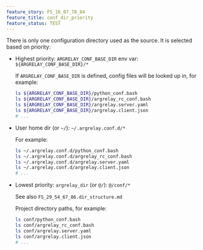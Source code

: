 ```yaml
---
feature_story: FS_16_07_78_84
feature_title: conf_dir_priority
feature_status: TEST
---
```


There is only one configuration directory used as the source.
It is selected based on priority:

*   Highest priority: `ARGRELAY_CONF_BASE_DIR` env var: `${ARGRELAY_CONF_BASE_DIR}/*`

    If `ARGRELAY_CONF_BASE_DIR` is defined, config files will be looked up in, for example:

    ```sh
    ls ${ARGRELAY_CONF_BASE_DIR}/python_conf.bash
    ls ${ARGRELAY_CONF_BASE_DIR}/argrelay_rc_conf.bash
    ls ${ARGRELAY_CONF_BASE_DIR}/argrelay.server.yaml
    ls ${ARGRELAY_CONF_BASE_DIR}/argrelay.client.json
    # ...
    ```

*   User home dir (or `~/`): `~/.argrelay.conf.d/*`

    For example:

    ```sh
    ls ~/.argrelay.conf.d/python_conf.bash
    ls ~/.argrelay.conf.d/argrelay_rc_conf.bash
    ls ~/.argrelay.conf.d/argrelay.server.yaml
    ls ~/.argrelay.conf.d/argrelay.client.json
    # ...
    ```

*   Lowest priority: `argrelay_dir` (or `@/`): `@/conf/*`

    See also `FS_29_54_67_86.dir_structure.md`

    Project directory paths, for example:

    ```sh
    ls conf/python_conf.bash
    ls conf/argrelay_rc_conf.bash
    ls conf/argrelay.server.yaml
    ls conf/argrelay.client.json
    # ...
    ```
